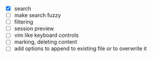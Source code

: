 - [X] search
- [ ] make search fuzzy
- [ ] filtering
- [ ] session preview
- [ ] vim like keyboard controls
- [ ] marking, deleting content
- [ ] add options to append to existing file or to overwrite it
